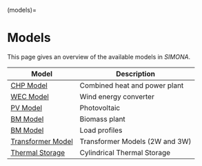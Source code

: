 (models)=

# Models

This page gives an overview of the available models in *SIMONA*.


| Model                                                    | Description                    |
|----------------------------------------------------------|--------------------------------|
| [CHP Model](chp_model.md)                                | Combined heat and power plant  |
| [WEC Model](wec_model.md)                                | Wind energy converter          |
| [PV Model](pv_model.md)                                  | Photovoltaic                   |
| [BM Model](bm_model.md)                                  | Biomass plant                  |
| [BM Model](load_profiles.md)                             | Load profiles                  |
| [Transformer Model](transformer_model.md)                | Transformer Models (2W and 3W) |
| [Thermal Storage](cylindricalthermalstorage_model.md)  | Cylindrical Thermal Storage    |